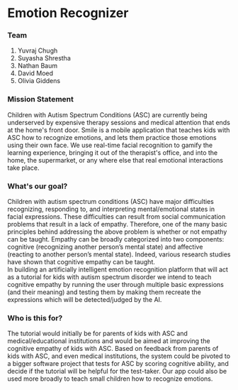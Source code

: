 # Emotion Recognizer

### Team
1. Yuvraj Chugh
2. Suyasha Shrestha
3. Nathan Baum
4. David Moed
5. Olivia Giddens

### Mission Statement
Children with Autism Spectrum Conditions (ASC) are currently being underserved by expensive therapy sessions and medical attention that ends at the home's front door. Smile is a mobile application that teaches kids with ASC how to recognize emotions, and lets them practice those emotions using their own face. We use real-time facial recognition to gamify the learning experience, bringing it out of the therapist's office, and into the home, the supermarket, or any where else that real emotional interactions take place.

### What's our goal?
Children with autism spectrum conditions (ASC) have major difficulties recognizing, responding to, and interpreting mental/emotional states in facial expressions. These difficulties can result from social communication problems that result in a lack of empathy. Therefore, one of the many basic principles behind addressing the above problem is whether or not empathy can be taught.
Empathy can be broadly categorized into two components: cognitive (recognizing another person’s mental state) and affective (reacting to another person’s mental state). Indeed, various research studies have shown that cognitive empathy can be taught.  
In building an artificially intelligent emotion recognition platform that will act as a tutorial for kids with autism spectrum disorder we intend to teach cognitive empathy by running the user through multiple basic expressions (and their meaning) and testing them by making them recreate the expressions which will be detected/judged by the AI.

### Who is this for?
The tutorial would initially be for parents of kids with ASC and medical/educational institutions and would be aimed at improving the cognitive empathy of kids with ASC. Based on feedback from parents of kids with ASC, and even medical institutions, the system could be pivoted to a bigger software project that tests for ASC by scoring cognitive ability, and decide if the tutorial will be helpful for the test-taker. Our app could also be used more broadly to teach small children how to recognize emotions.


